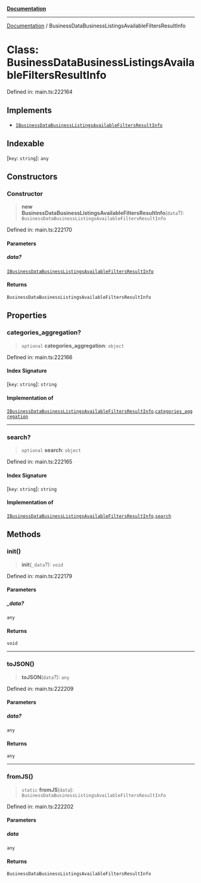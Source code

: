[**Documentation**](../README.md)

***

[Documentation](../README.md) / BusinessDataBusinessListingsAvailableFiltersResultInfo

# Class: BusinessDataBusinessListingsAvailableFiltersResultInfo

Defined in: main.ts:222164

## Implements

- [`IBusinessDataBusinessListingsAvailableFiltersResultInfo`](../interfaces/IBusinessDataBusinessListingsAvailableFiltersResultInfo.md)

## Indexable

\[`key`: `string`\]: `any`

## Constructors

### Constructor

> **new BusinessDataBusinessListingsAvailableFiltersResultInfo**(`data`?): `BusinessDataBusinessListingsAvailableFiltersResultInfo`

Defined in: main.ts:222170

#### Parameters

##### data?

[`IBusinessDataBusinessListingsAvailableFiltersResultInfo`](../interfaces/IBusinessDataBusinessListingsAvailableFiltersResultInfo.md)

#### Returns

`BusinessDataBusinessListingsAvailableFiltersResultInfo`

## Properties

### categories\_aggregation?

> `optional` **categories\_aggregation**: `object`

Defined in: main.ts:222166

#### Index Signature

\[`key`: `string`\]: `string`

#### Implementation of

[`IBusinessDataBusinessListingsAvailableFiltersResultInfo`](../interfaces/IBusinessDataBusinessListingsAvailableFiltersResultInfo.md).[`categories_aggregation`](../interfaces/IBusinessDataBusinessListingsAvailableFiltersResultInfo.md#categories_aggregation)

***

### search?

> `optional` **search**: `object`

Defined in: main.ts:222165

#### Index Signature

\[`key`: `string`\]: `string`

#### Implementation of

[`IBusinessDataBusinessListingsAvailableFiltersResultInfo`](../interfaces/IBusinessDataBusinessListingsAvailableFiltersResultInfo.md).[`search`](../interfaces/IBusinessDataBusinessListingsAvailableFiltersResultInfo.md#search)

## Methods

### init()

> **init**(`_data`?): `void`

Defined in: main.ts:222179

#### Parameters

##### \_data?

`any`

#### Returns

`void`

***

### toJSON()

> **toJSON**(`data`?): `any`

Defined in: main.ts:222209

#### Parameters

##### data?

`any`

#### Returns

`any`

***

### fromJS()

> `static` **fromJS**(`data`): `BusinessDataBusinessListingsAvailableFiltersResultInfo`

Defined in: main.ts:222202

#### Parameters

##### data

`any`

#### Returns

`BusinessDataBusinessListingsAvailableFiltersResultInfo`
